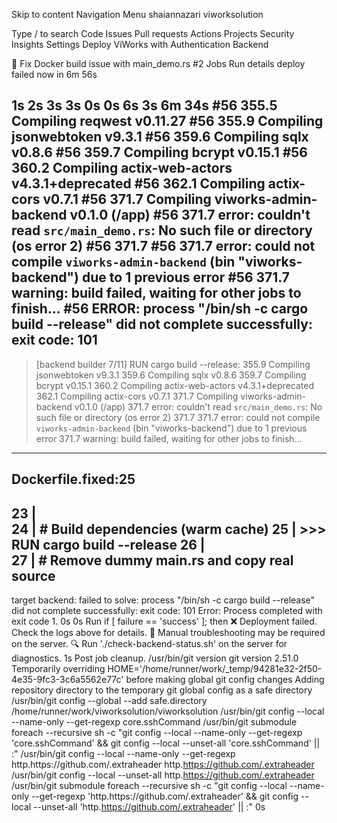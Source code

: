 Skip to content
Navigation Menu
shaiannazari
viworksolution
 
Type / to search
Code
Issues
Pull requests
Actions
Projects
Security
Insights
Settings
Deploy ViWorks with Authentication Backend
 
🔧 Fix Docker build issue with main_demo.rs #2
Jobs
Run details
deploy
failed now in 6m 56s

1s
2s
3s
3s
0s
0s
6s
3s
6m 34s
#56 355.5    Compiling reqwest v0.11.27
#56 355.9    Compiling jsonwebtoken v9.3.1
#56 359.6    Compiling sqlx v0.8.6
#56 359.7    Compiling bcrypt v0.15.1
#56 360.2    Compiling actix-web-actors v4.3.1+deprecated
#56 362.1    Compiling actix-cors v0.7.1
#56 371.7    Compiling viworks-admin-backend v0.1.0 (/app)
#56 371.7 error: couldn't read `src/main_demo.rs`: No such file or directory (os error 2)
#56 371.7 
#56 371.7 error: could not compile `viworks-admin-backend` (bin "viworks-backend") due to 1 previous error
#56 371.7 warning: build failed, waiting for other jobs to finish...
#56 ERROR: process "/bin/sh -c cargo build --release" did not complete successfully: exit code: 101
------
 > [backend builder  7/11] RUN cargo build --release:
355.9    Compiling jsonwebtoken v9.3.1
359.6    Compiling sqlx v0.8.6
359.7    Compiling bcrypt v0.15.1
360.2    Compiling actix-web-actors v4.3.1+deprecated
362.1    Compiling actix-cors v0.7.1
371.7    Compiling viworks-admin-backend v0.1.0 (/app)
371.7 error: couldn't read `src/main_demo.rs`: No such file or directory (os error 2)
371.7 
371.7 error: could not compile `viworks-admin-backend` (bin "viworks-backend") due to 1 previous error
371.7 warning: build failed, waiting for other jobs to finish...
------
Dockerfile.fixed:25
--------------------
  23 |     
  24 |     # Build dependencies (warm cache)
  25 | >>> RUN cargo build --release
  26 |     
  27 |     # Remove dummy main.rs and copy real source
--------------------
target backend: failed to solve: process "/bin/sh -c cargo build --release" did not complete successfully: exit code: 101
Error: Process completed with exit code 1.
0s
0s
Run if [ failure == 'success' ]; then
❌ Deployment failed. Check the logs above for details.
🔧 Manual troubleshooting may be required on the server.
🔍 Run './check-backend-status.sh' on the server for diagnostics.
1s
Post job cleanup.
/usr/bin/git version
git version 2.51.0
Temporarily overriding HOME='/home/runner/work/_temp/94281e32-2f50-4e35-9fc3-3c6a5562e77c' before making global git config changes
Adding repository directory to the temporary git global config as a safe directory
/usr/bin/git config --global --add safe.directory /home/runner/work/viworksolution/viworksolution
/usr/bin/git config --local --name-only --get-regexp core\.sshCommand
/usr/bin/git submodule foreach --recursive sh -c "git config --local --name-only --get-regexp 'core\.sshCommand' && git config --local --unset-all 'core.sshCommand' || :"
/usr/bin/git config --local --name-only --get-regexp http\.https\:\/\/github\.com\/\.extraheader
http.https://github.com/.extraheader
/usr/bin/git config --local --unset-all http.https://github.com/.extraheader
/usr/bin/git submodule foreach --recursive sh -c "git config --local --name-only --get-regexp 'http\.https\:\/\/github\.com\/\.extraheader' && git config --local --unset-all 'http.https://github.com/.extraheader' || :"
0s
